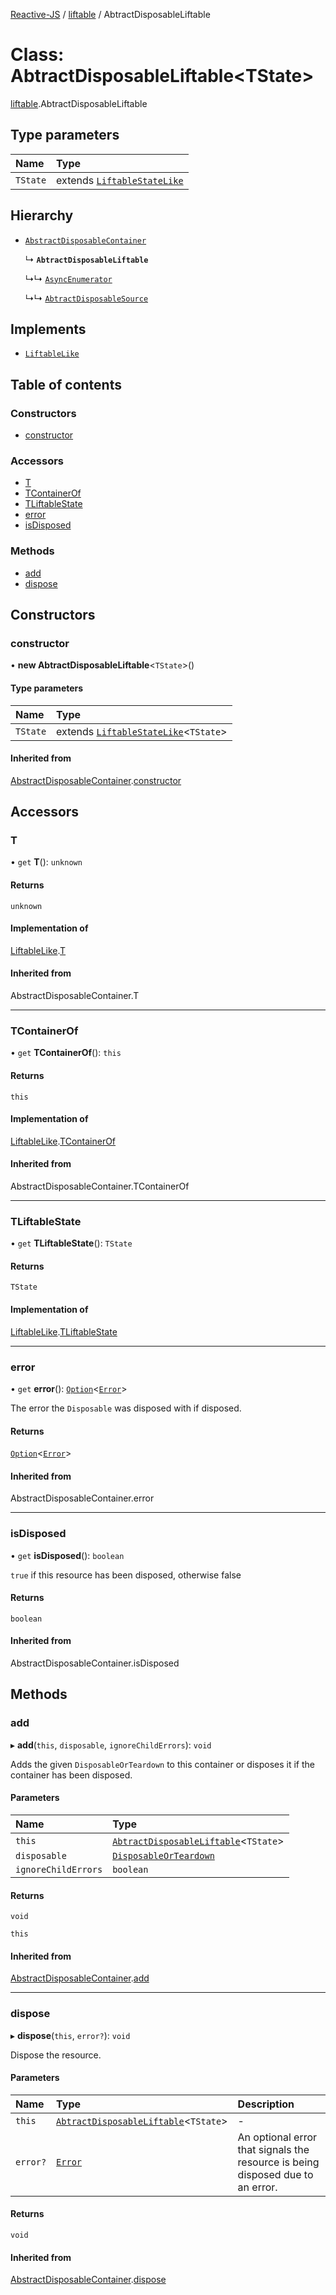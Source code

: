 [Reactive-JS](../README.md) / [liftable](../modules/liftable.md) / AbtractDisposableLiftable

# Class: AbtractDisposableLiftable<TState\>

[liftable](../modules/liftable.md).AbtractDisposableLiftable

## Type parameters

| Name | Type |
| :------ | :------ |
| `TState` | extends [`LiftableStateLike`](../interfaces/liftable.LiftableStateLike.md) |

## Hierarchy

- [`AbstractDisposableContainer`](container.AbstractDisposableContainer.md)

  ↳ **`AbtractDisposableLiftable`**

  ↳↳ [`AsyncEnumerator`](asyncEnumerator.AsyncEnumerator.md)

  ↳↳ [`AbtractDisposableSource`](source.AbtractDisposableSource.md)

## Implements

- [`LiftableLike`](../interfaces/liftable.LiftableLike.md)

## Table of contents

### Constructors

- [constructor](liftable.AbtractDisposableLiftable.md#constructor)

### Accessors

- [T](liftable.AbtractDisposableLiftable.md#t)
- [TContainerOf](liftable.AbtractDisposableLiftable.md#tcontainerof)
- [TLiftableState](liftable.AbtractDisposableLiftable.md#tliftablestate)
- [error](liftable.AbtractDisposableLiftable.md#error)
- [isDisposed](liftable.AbtractDisposableLiftable.md#isdisposed)

### Methods

- [add](liftable.AbtractDisposableLiftable.md#add)
- [dispose](liftable.AbtractDisposableLiftable.md#dispose)

## Constructors

### constructor

• **new AbtractDisposableLiftable**<`TState`\>()

#### Type parameters

| Name | Type |
| :------ | :------ |
| `TState` | extends [`LiftableStateLike`](../interfaces/liftable.LiftableStateLike.md)<`TState`\> |

#### Inherited from

[AbstractDisposableContainer](container.AbstractDisposableContainer.md).[constructor](container.AbstractDisposableContainer.md#constructor)

## Accessors

### T

• `get` **T**(): `unknown`

#### Returns

`unknown`

#### Implementation of

[LiftableLike](../interfaces/liftable.LiftableLike.md).[T](../interfaces/liftable.LiftableLike.md#t)

#### Inherited from

AbstractDisposableContainer.T

___

### TContainerOf

• `get` **TContainerOf**(): `this`

#### Returns

`this`

#### Implementation of

[LiftableLike](../interfaces/liftable.LiftableLike.md).[TContainerOf](../interfaces/liftable.LiftableLike.md#tcontainerof)

#### Inherited from

AbstractDisposableContainer.TContainerOf

___

### TLiftableState

• `get` **TLiftableState**(): `TState`

#### Returns

`TState`

#### Implementation of

[LiftableLike](../interfaces/liftable.LiftableLike.md).[TLiftableState](../interfaces/liftable.LiftableLike.md#tliftablestate)

___

### error

• `get` **error**(): [`Option`](../modules/option.md#option)<[`Error`](../interfaces/disposable.Error.md)\>

The error the `Disposable` was disposed with if disposed.

#### Returns

[`Option`](../modules/option.md#option)<[`Error`](../interfaces/disposable.Error.md)\>

#### Inherited from

AbstractDisposableContainer.error

___

### isDisposed

• `get` **isDisposed**(): `boolean`

`true` if this resource has been disposed, otherwise false

#### Returns

`boolean`

#### Inherited from

AbstractDisposableContainer.isDisposed

## Methods

### add

▸ **add**(`this`, `disposable`, `ignoreChildErrors`): `void`

Adds the given `DisposableOrTeardown` to this container or disposes it if the container has been disposed.

#### Parameters

| Name | Type |
| :------ | :------ |
| `this` | [`AbtractDisposableLiftable`](liftable.AbtractDisposableLiftable.md)<`TState`\> |
| `disposable` | [`DisposableOrTeardown`](../modules/disposable.md#disposableorteardown) |
| `ignoreChildErrors` | `boolean` |

#### Returns

`void`

`this`

#### Inherited from

[AbstractDisposableContainer](container.AbstractDisposableContainer.md).[add](container.AbstractDisposableContainer.md#add)

___

### dispose

▸ **dispose**(`this`, `error?`): `void`

Dispose the resource.

#### Parameters

| Name | Type | Description |
| :------ | :------ | :------ |
| `this` | [`AbtractDisposableLiftable`](liftable.AbtractDisposableLiftable.md)<`TState`\> | - |
| `error?` | [`Error`](../interfaces/disposable.Error.md) | An optional error that signals the resource is being disposed due to an error. |

#### Returns

`void`

#### Inherited from

[AbstractDisposableContainer](container.AbstractDisposableContainer.md).[dispose](container.AbstractDisposableContainer.md#dispose)
